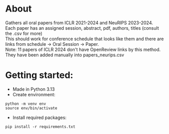 # About
Gathers all oral papers from ICLR 2021-2024 and NeuRIPS 2023-2024. Each paper has an assigned session, abstract, pdf, authors, titles (consult the .csv for more) \
This should work for conference schedule that looks like them and there are links from schedule -> Oral Session -> Paper. \
Note: 11 papers of ICLR 2024 don't have OpenReview links by this method. They have been added manually into papers_neurips.csv


# Getting started: 
- Made in Python 3.13 
- Create environment:
~~~
python -m venv env
source env/bin/activate
~~~
- Install required packages:
~~~
pip install -r requirements.txt
~~~

